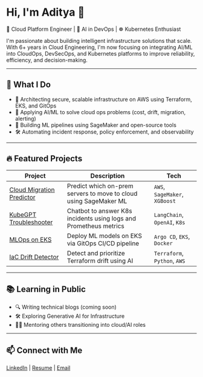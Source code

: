 # Hi, I'm Aditya 👋

🚀 Cloud Platform Engineer | 🤖 AI in DevOps | ☸️ Kubernetes Enthusiast

I'm passionate about building intelligent infrastructure solutions that scale. With 6+ years in Cloud Engineering, I'm now focusing on integrating AI/ML into CloudOps, DevSecOps, and Kubernetes platforms to improve reliability, efficiency, and decision-making.

---

## 💼 What I Do
- 🔧 Architecting secure, scalable infrastructure on AWS using Terraform, EKS, and GitOps
- 🤖 Applying AI/ML to solve cloud ops problems (cost, drift, migration, alerting)
- 🧠 Building ML pipelines using SageMaker and open-source tools
- 🛠️ Automating incident response, policy enforcement, and observability

---

## 🔥 Featured Projects
| Project | Description | Tech |
|--------|-------------|------|
| [Cloud Migration Predictor](https://github.com/waditya/cloud-migration-predictor) | Predict which on-prem servers to move to cloud using SageMaker ML | `AWS`, `SageMaker`, `XGBoost` |
| [KubeGPT Troubleshooter](https://github.com/waditya/kubegpt-troubleshooter) | Chatbot to answer K8s incidents using logs and Prometheus metrics | `LangChain`, `OpenAI`, `K8s` |
| [MLOps on EKS](https://github.com/waditya/mlops-eks-deployment) | Deploy ML models on EKS via GitOps CI/CD pipeline | `Argo CD`, `EKS`, `Docker` |
| [IaC Drift Detector](https://github.com/waditya/terraform-drift-detector) | Detect and prioritize Terraform drift using AI | `Terraform`, `Python`, `AWS` |

---

## 📚 Learning in Public
- 🔍 Writing technical blogs (coming soon)
- 🛠️ Exploring Generative AI for Infrastructure
- 👨‍🏫 Mentoring others transitioning into cloud/AI roles

---

## 📫 Connect with Me
[LinkedIn](https://linkedin.com/in/awagholikar) | [Resume](https://yourlink) | [Email](mailto:waditya02@gmail.com)

